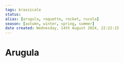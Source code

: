```yaml
---
tags: brassicale
status:
alias: [arugula, roquette, rocket, rucola]
season: [autumn, winter, spring, summer]
date created: Wednesday, 14th August 2024, 22:22:15
---
```


# Arugula